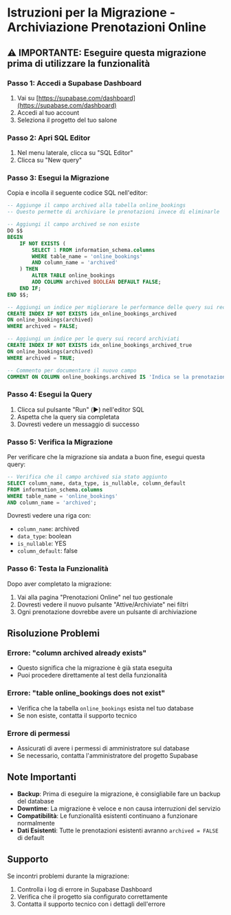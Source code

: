 # Istruzioni per la Migrazione - Archiviazione Prenotazioni Online

## ⚠️ IMPORTANTE: Eseguire questa migrazione prima di utilizzare la funzionalità

### Passo 1: Accedi a Supabase Dashboard

1. Vai su [https://supabase.com/dashboard](https://supabase.com/dashboard)
2. Accedi al tuo account
3. Seleziona il progetto del tuo salone

### Passo 2: Apri SQL Editor

1. Nel menu laterale, clicca su "SQL Editor"
2. Clicca su "New query"

### Passo 3: Esegui la Migrazione

Copia e incolla il seguente codice SQL nell'editor:

```sql
-- Aggiunge il campo archived alla tabella online_bookings
-- Questo permette di archiviare le prenotazioni invece di eliminarle

-- Aggiungi il campo archived se non esiste
DO $$ 
BEGIN
    IF NOT EXISTS (
        SELECT 1 FROM information_schema.columns 
        WHERE table_name = 'online_bookings' 
        AND column_name = 'archived'
    ) THEN
        ALTER TABLE online_bookings 
        ADD COLUMN archived BOOLEAN DEFAULT FALSE;
    END IF;
END $$;

-- Aggiungi un indice per migliorare le performance delle query sui record non archiviati
CREATE INDEX IF NOT EXISTS idx_online_bookings_archived 
ON online_bookings(archived) 
WHERE archived = FALSE;

-- Aggiungi un indice per le query sui record archiviati
CREATE INDEX IF NOT EXISTS idx_online_bookings_archived_true 
ON online_bookings(archived) 
WHERE archived = TRUE;

-- Commento per documentare il nuovo campo
COMMENT ON COLUMN online_bookings.archived IS 'Indica se la prenotazione è stata archiviata (TRUE) o è attiva (FALSE)';
```

### Passo 4: Esegui la Query

1. Clicca sul pulsante "Run" (▶️) nell'editor SQL
2. Aspetta che la query sia completata
3. Dovresti vedere un messaggio di successo

### Passo 5: Verifica la Migrazione

Per verificare che la migrazione sia andata a buon fine, esegui questa query:

```sql
-- Verifica che il campo archived sia stato aggiunto
SELECT column_name, data_type, is_nullable, column_default
FROM information_schema.columns 
WHERE table_name = 'online_bookings' 
AND column_name = 'archived';
```

Dovresti vedere una riga con:
- `column_name`: archived
- `data_type`: boolean
- `is_nullable`: YES
- `column_default`: false

### Passo 6: Testa la Funzionalità

Dopo aver completato la migrazione:

1. Vai alla pagina "Prenotazioni Online" nel tuo gestionale
2. Dovresti vedere il nuovo pulsante "Attive/Archiviate" nei filtri
3. Ogni prenotazione dovrebbe avere un pulsante di archiviazione

## Risoluzione Problemi

### Errore: "column archived already exists"
- Questo significa che la migrazione è già stata eseguita
- Puoi procedere direttamente al test della funzionalità

### Errore: "table online_bookings does not exist"
- Verifica che la tabella `online_bookings` esista nel tuo database
- Se non esiste, contatta il supporto tecnico

### Errore di permessi
- Assicurati di avere i permessi di amministratore sul database
- Se necessario, contatta l'amministratore del progetto Supabase

## Note Importanti

- **Backup**: Prima di eseguire la migrazione, è consigliabile fare un backup del database
- **Downtime**: La migrazione è veloce e non causa interruzioni del servizio
- **Compatibilità**: Le funzionalità esistenti continuano a funzionare normalmente
- **Dati Esistenti**: Tutte le prenotazioni esistenti avranno `archived = FALSE` di default

## Supporto

Se incontri problemi durante la migrazione:

1. Controlla i log di errore in Supabase Dashboard
2. Verifica che il progetto sia configurato correttamente
3. Contatta il supporto tecnico con i dettagli dell'errore 
